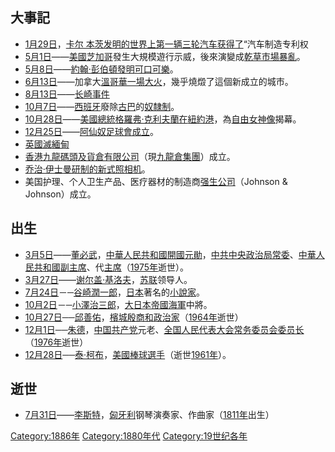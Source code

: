 ## 大事記

  - [1月29日](../Page/1月29日.md "wikilink")，[卡尔 本茨发明的世界上第一辆三轮汽车获得了](https://zh.wikipedia.org/wiki/卡尔_本茨 "wikilink")“汽车制造专利权
  - [5月1日](../Page/5月1日.md "wikilink")——[美國](https://zh.wikipedia.org/wiki/美國 "wikilink")[芝加哥](../Page/芝加哥.md "wikilink")發生大規模遊行示威，後來演變成[乾草市場暴亂](https://zh.wikipedia.org/wiki/乾草市場暴亂 "wikilink")。
  - [5月8日](../Page/5月8日.md "wikilink")——[約翰·彭伯頓發明](https://zh.wikipedia.org/wiki/約翰·彭伯頓 "wikilink")[可口可樂](https://zh.wikipedia.org/wiki/可口可樂 "wikilink")。
  - [6月13日](../Page/6月13日.md "wikilink")——加拿大[溫哥華一場大火](https://zh.wikipedia.org/wiki/溫哥華大火 "wikilink")，幾乎燒燬了這個新成立的城市。
  - [8月13日](../Page/8月13日.md "wikilink")——[长崎事件](../Page/长崎事件.md "wikilink")
  - [10月7日](../Page/10月7日.md "wikilink")——[西班牙](../Page/西班牙.md "wikilink")廢除[古巴](../Page/古巴.md "wikilink")的[奴隸制](https://zh.wikipedia.org/wiki/奴隸制度 "wikilink")。
  - [10月28日](../Page/10月28日.md "wikilink")——[美國總統](https://zh.wikipedia.org/wiki/美國總統 "wikilink")[格羅弗·克利夫蘭在](https://zh.wikipedia.org/wiki/格羅弗·克利夫蘭 "wikilink")[紐約港](../Page/紐約港.md "wikilink")，為[自由女神像](../Page/自由女神像.md "wikilink")揭幕。
  - [12月25日](../Page/12月25日.md "wikilink")——[阿仙奴足球會成立](https://zh.wikipedia.org/wiki/阿仙奴足球會 "wikilink")。
  - [英國滅](https://zh.wikipedia.org/wiki/英國 "wikilink")[緬甸](https://zh.wikipedia.org/wiki/貢榜王朝 "wikilink")
  - [香港九龍碼頭及貨倉有限公司](https://zh.wikipedia.org/wiki/香港九龍碼頭及貨倉有限公司 "wikilink")（現[九龍倉集團](../Page/九龍倉集團.md "wikilink")）成立。
  - [乔治·伊士曼研制的新式照相机](https://zh.wikipedia.org/wiki/乔治·伊士曼 "wikilink")。
  - 美国护理、个人卫生产品、医疗器材的制造商[强生公司](https://zh.wikipedia.org/wiki/强生公司 "wikilink")（Johnson & Johnson）成立。

## 出生

  - [3月5日](../Page/3月5日.md "wikilink")——[董必武](../Page/董必武.md "wikilink")，[中華人民共和國開國元勛](https://zh.wikipedia.org/wiki/中華人民共和國 "wikilink")，[中共中央政治局常委](https://zh.wikipedia.org/wiki/中共中央政治局常委 "wikilink")、[中華人民共和國副主席](https://zh.wikipedia.org/wiki/中華人民共和國副主席 "wikilink")、代[主席](https://zh.wikipedia.org/wiki/中華人民共和國主席 "wikilink")（[1975年](../Page/1975年.md "wikilink")逝世）。
  - [3月27日](../Page/3月27日.md "wikilink")——[谢尔盖·基洛夫](https://zh.wikipedia.org/wiki/谢尔盖·基洛夫 "wikilink")，[苏联](../Page/苏联.md "wikilink")领导人。
  - [7月24日](https://zh.wikipedia.org/wiki/7月24日 "wikilink")－─[谷崎潤一郎](../Page/谷崎潤一郎.md "wikilink")，[日本](../Page/日本.md "wikilink")著名的[小說家](https://zh.wikipedia.org/wiki/小说家 "wikilink")。
  - [10月2日](../Page/10月2日.md "wikilink")－─[小澤治三郎](../Page/小澤治三郎.md "wikilink")，[大日本帝國海軍](../Page/大日本帝國海軍.md "wikilink")中將。
  - [10月27日](../Page/10月27日.md "wikilink")──[邱善佑](../Page/邱善佑.md "wikilink")，[檳城殷商和](https://zh.wikipedia.org/wiki/檳城殷商 "wikilink")[政治家](../Page/政治家.md "wikilink")（[1964年](../Page/1964年.md "wikilink")逝世）
  - [12月1日](../Page/12月1日.md "wikilink")──[朱德](../Page/朱德.md "wikilink")，[中国共产党](../Page/中国共产党.md "wikilink")元老、[全国人民代表大会常务委员会委员长](../Page/全国人民代表大会常务委员会委员长.md "wikilink")（[1976年](../Page/1976年.md "wikilink")逝世）
  - [12月28日](../Page/12月28日.md "wikilink")──[泰·柯布](../Page/泰·柯布.md "wikilink")，[美國棒球選手](https://zh.wikipedia.org/wiki/美國 "wikilink")（逝世[1961年](../Page/1961年.md "wikilink")）。

## 逝世

  - [7月31日](../Page/7月31日.md "wikilink")——[李斯特](https://zh.wikipedia.org/wiki/李斯特 "wikilink")，[匈牙利](../Page/匈牙利.md "wikilink")钢琴演奏家、作曲家（[1811年](../Page/1811年.md "wikilink")出生）

[Category:1886年](https://zh.wikipedia.org/wiki/Category:1886年 "wikilink") [Category:1880年代](https://zh.wikipedia.org/wiki/Category:1880年代 "wikilink") [Category:19世纪各年](https://zh.wikipedia.org/wiki/Category:19世纪各年 "wikilink")